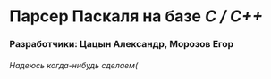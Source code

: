 Парсер Паскаля на базе ___C / C++___
=
### Разработчики: Цацын Александр, Морозов Егор ###

###### Надеюсь когда-нибудь сделаем( ########
